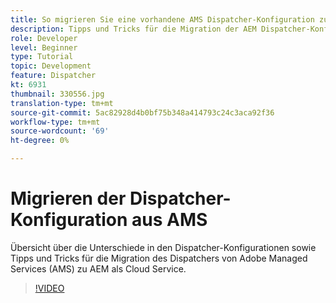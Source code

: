 ```yaml
---
title: So migrieren Sie eine vorhandene AMS Dispatcher-Konfiguration zu AEM als Cloud Service
description: Tipps und Tricks für die Migration der AEM Dispatcher-Konfiguration von Adobe Managed Services (AMS) zu AEM als Cloud Service.
role: Developer
level: Beginner
type: Tutorial
topic: Development
feature: Dispatcher
kt: 6931
thumbnail: 330556.jpg
translation-type: tm+mt
source-git-commit: 5ac82928d4b0bf75b348a414793c24c3aca92f36
workflow-type: tm+mt
source-wordcount: '69'
ht-degree: 0%

---
```



# Migrieren der Dispatcher-Konfiguration aus AMS

Übersicht über die Unterschiede in den Dispatcher-Konfigurationen sowie Tipps und Tricks für die Migration des Dispatchers von Adobe Managed Services (AMS) zu AEM als Cloud Service.

>[!VIDEO](https://video.tv.adobe.com/v/330556/?quality=12&learn=on)